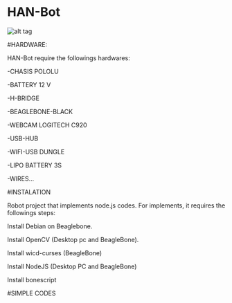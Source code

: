 HAN-Bot
=======

![alt tag](https://lh4.googleusercontent.com/-HB2qNywV7w8/VAAFvUpnX4I/AAAAAAAABt4/kapEv1VCOUQ/w779-h584-no/DSC04404.JPG)

#HARDWARE:

HAN-Bot require the followings hardwares:

-CHASIS POLOLU

-BATTERY 12 V

-H-BRIDGE

-BEAGLEBONE-BLACK

-WEBCAM LOGITECH C920

-USB-HUB

-WIFI-USB DUNGLE

-LIPO BATTERY 3S

-WIRES...

#INSTALATION

Robot project that implements node.js codes. For implements, it requires the followings steps:

Install Debian on Beaglebone.

Install OpenCV (Desktop pc and BeagleBone).

Install wicd-curses (BeagleBone)

Install NodeJS (Desktop PC and BeagleBone)

Install bonescript

#SIMPLE CODES
